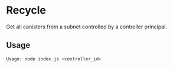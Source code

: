 # Recycle
Get all canisters from a subnet controlled by a controller principal.

## Usage

```bash
Usage: node index.js <controller_id>
```



